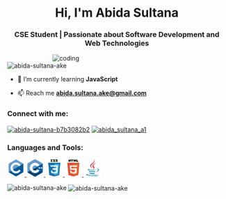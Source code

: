 <h1 align="center">Hi, I'm Abida Sultana</h1>
<h3 align="center">CSE Student | Passionate about Software Development and Web Technologies</h3>
<img align="right" alt="coding" width="400" src="https://img.etimg.com/thumb/width-1200,height-900,imgsize-638053,resizemode-75,msid-84146083/prime/technology-and-startups/booting-up-developer-economy-how-tech-startups-are-helping-coders-build-and-test-software-faster.jpg">
<p align="left"> <img src="https://komarev.com/ghpvc/?username=abida-sultana-ake&label=Profile%20views&color=0e75b6&style=flat" alt="abida-sultana-ake" /> </p>

- 🌱 I’m currently learning **JavaScript**

- 📫 Reach me **abida.sultana.ake@gmail.com**

<h3 align="left">Connect with me:</h3>
<p align="left">
<a href="https://linkedin.com/in/abida-sultana-b7b3082b2" target="blank"><img align="center" src="https://raw.githubusercontent.com/rahuldkjain/github-profile-readme-generator/master/src/images/icons/Social/linked-in-alt.svg" alt="abida-sultana-b7b3082b2" height="30" width="40" /></a>
<a href="https://www.hackerrank.com/abida_sultana_a1" target="blank"><img align="center" src="https://raw.githubusercontent.com/rahuldkjain/github-profile-readme-generator/master/src/images/icons/Social/hackerrank.svg" alt="abida_sultana_a1" height="30" width="40" /></a>
</p>

<h3 align="left">Languages and Tools:</h3>
<p align="left"> <a href="https://www.cprogramming.com/" target="_blank" rel="noreferrer"> <img src="https://raw.githubusercontent.com/devicons/devicon/master/icons/c/c-original.svg" alt="c" width="40" height="40"/> </a> <a href="https://www.w3schools.com/cpp/" target="_blank" rel="noreferrer"> <img src="https://raw.githubusercontent.com/devicons/devicon/master/icons/cplusplus/cplusplus-original.svg" alt="cplusplus" width="40" height="40"/> </a> <a href="https://www.w3schools.com/css/" target="_blank" rel="noreferrer"> <img src="https://raw.githubusercontent.com/devicons/devicon/master/icons/css3/css3-original-wordmark.svg" alt="css3" width="40" height="40"/> </a> <a href="https://www.w3.org/html/" target="_blank" rel="noreferrer"> <img src="https://raw.githubusercontent.com/devicons/devicon/master/icons/html5/html5-original-wordmark.svg" alt="html5" width="40" height="40"/> </a> <a href="https://www.java.com" target="_blank" rel="noreferrer"> <img src="https://raw.githubusercontent.com/devicons/devicon/master/icons/java/java-original.svg" alt="java" width="40" height="40"/> </a> </p>

<p><img align="left" src="https://github-readme-stats.vercel.app/api/top-langs?username=abida-sultana-ake&show_icons=true&locale=en&layout=compact" alt="abida-sultana-ake" /></p>

<p>&nbsp;<img align="center" src="https://github-readme-stats.vercel.app/api?username=abida-sultana-ake&show_icons=true&locale=en" alt="abida-sultana-ake" /></p>


